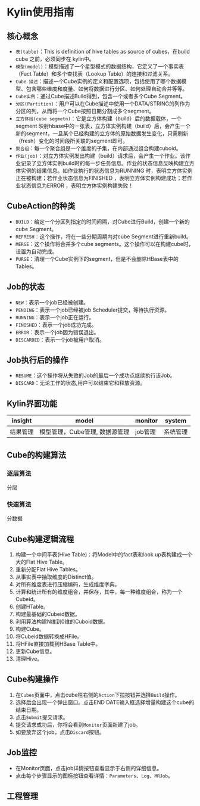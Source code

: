 # Kylin使用指南

## 核心概念

* `表(table)`：This is definition of hive tables as source of cubes，在build cube 之前，必须同步在 kylin中。
* `模型(model)`：模型描述了一个星型模式的数据结构，它定义了一个事实表（Fact Table）和多个查找表（Lookup Table）的连接和过滤关系。
* `Cube 描述`：描述一个Cube实例的定义和配置选项，包括使用了哪个数据模型、包含哪些维度和度量、如何将数据进行分区、如何处理自动合并等等。
* `Cube实例`：通过Cube描述Build得到，包含一个或者多个Cube Segment。
* `分区(Partition)`：用户可以在Cube描述中使用一个DATA/STRING的列作为分区的列，从而将一个Cube按照日期分割成多个segment。
* `立方体段(cube segmetn)`：它是立方体构建（build）后的数据载体，一个 segment 映射hbase中的一张表，立方体实例构建（build）后，会产生一个新的segment，一旦某个已经构建的立方体的原始数据发生变化，只需刷新（fresh）变化的时间段所关联的segment即可。
* `聚合组`：每一个聚合组是一个维度的子集，在内部通过组合构建cuboid。
* `作业(job)`：对立方体实例发出构建（build）请求后，会产生一个作业。该作业记录了立方体实例build时的每一步任务信息。作业的状态信息反映构建立方体实例的结果信息。如作业执行的状态信息为RUNNING 时，表明立方体实例正在被构建；若作业状态信息为FINISHED ，表明立方体实例构建成功；若作业状态信息为ERROR ，表明立方体实例构建失败！

## CubeAction的种类

* `BUILD`：给定一个分区列指定的时间间隔，对Cube进行Build，创建一个新的cube Segment。
* `REFRESH`：这个操作，将在一些分期周期内对cube Segment进行重新build。
* `MERGE`：这个操作将合并多个cube segments。这个操作可以在构建cube时，设置为自动完成。
* `PURGE`：清理一个Cube实例下的segment，但是不会删除HBase表中的Tables。

## Job的状态

* `NEW`：表示一个job已经被创建。
* `PENDING`：表示一个job已经被job Scheduler提交，等待执行资源。
* `RUNNING`：表示一个job正在运行。
* `FINISHED`：表示一个job成功完成。
* `ERROR`：表示一个job因为错误退出。
* `DISCARDED`：表示一个job被用户取消。

## Job执行后的操作

* `RESUME`：这个操作将从失败的Job的最后一个成功点继续执行该Job。
* `DISCARD`：无论工作的状态,用户可以结束它和释放资源。

## Kylin界面功能

|  insight   |  model  |  monitor   |    system   | 
|    ---     |    -----    |   ------       |  -----       |
|   结果管理 | 模型管理，Cube管理, 数据源管理| job管理|  系统管理       |


## Cube的构建算法

### 逐层算法
分层

### 快速算法
分数据

## Cube构建逻辑流程
1. 构建一个中间平表(Hive Table)：将Model中的fact表和look up表构建成一个大的Flat Hive Table。
2. 重新分配Flat Hive Tables。
3. 从事实表中抽取维度的Distinct值。
4. 对所有维度表进行压缩编码，生成维度字典。
5. 计算和统计所有的维度组合，并保存，其中，每一种维度组合，称为一个Cubeid。
6. 创建HTable。
7. 构建最基础的Cubeid数据。
8. 利用算法构建N维到0维的Cuboid数据。
9. 构建Cube。
10. 将Cubeid数据转换成HFile。
11. 将HFile直接加载到HBase Table中。
12. 更新Cube信息。
13. 清理Hive。

## Cube构建操作
1. 在`Cubes`页面中，点击cube栏右侧的`Action`下拉按钮并选择`Build`操作。
2. 选择后会出现一个弹出窗口。点击END DATE输入框选择增量构建这个cube的结束日期。
3. 点击`Submit`提交请求。
4. 提交请求成功后，你将会看到`Monitor`页面新建了job。
5. 如要放弃这个job，点击`Discard`按钮。

## Job监控
* 在Monitor页面，点击job详情按钮查看显示于右侧的详细信息。
* 点击每个步骤显示的图标按钮查看详情：`Parameters`、`Log`、`MRJob`。
 
 
## 工程管理
 
 
 
